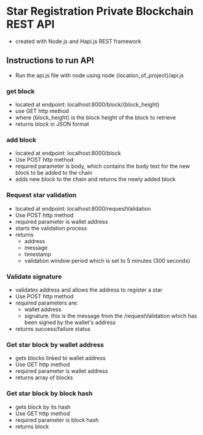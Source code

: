 # Star Registration Private Blockchain REST API

- created with Node.js and Hapi.js REST framework

## Instructions to run API

- Run the api.js file with node using node {location_of_project}/api.js

### get block

- located at endpoint: localhost:8000/block/{block_height}
- use GET http method
- where {block_height} is the block height of the block to retrieve
- returns block in JSON format

### add block

- located at endpoint: localhost:8000/block
- Use POST http method
- required parameter is body, which contains the body text for the new block to be added to the chain
- adds new block to the chain and returns the newly added block

### Request star validation

- located at endpoint: localhost:8000/requestValidation
- Use POST http method
- required parameter is wallet address
- starts the validation process
- returns
  - address
  - message
  - timestamp
  - validation window period which is set to 5 minutes (300 seconds)

### Validate signature

- validates address and allows the address to register a star
- Use POST http method
- required parameters are:
  - wallet address
  - signature. this is the message from the /requestValidation which has been signed by the wallet's address
- returns success/failure status

### Get star block by wallet address

- gets blocks linked to wallet address
- Use GET http method
- required parameter is wallet address
- returns array of blocks

### Get star block by block hash

- gets block by its hash
- Use GET http method
- required parameter is block hash
- returns block
